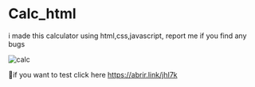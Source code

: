 # Calc_html
i made this calculator using html,css,javascript, report me if you find any bugs


![calc](https://github.com/OtavioRdR/Calc_html/assets/89658002/2d8c83dd-fd9c-4a16-ace9-8f147266bfd9)

🧮if you want to test click here <https://abrir.link/jhI7k>

